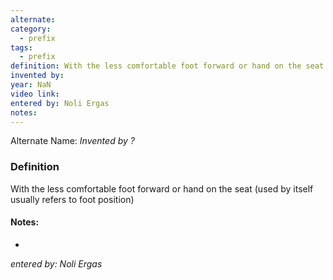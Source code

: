 ```yaml
---
alternate: 
category:
  - prefix
tags:
  - prefix
definition: With the less comfortable foot forward or hand on the seat (used by itself usually refers to foot position)
invented by: 
year: NaN
video link: 
entered by: Noli Ergas
notes: 
---
```

Alternate Name: 
*Invented by ?*

### Definition
With the less comfortable foot forward or hand on the seat (used by itself usually refers to foot position)


#### Notes:
- 
*entered by: Noli Ergas*
